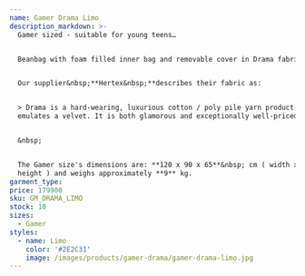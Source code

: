 ```yaml
---
name: Gamer Drama Limo
description_markdown: >-
  Gamer sized - suitable for young teens…


  Beanbag with foam filled inner bag and removable cover in Drama fabric.&nbsp;


  Our supplier&nbsp;**Hertex&nbsp;**describes their fabric as:


  > Drama is a hard-wearing, luxurious cotton / poly pile yarn product that
  emulates a velvet. It is both glamorous and exceptionally well-priced.


  &nbsp;


  The Gamer size's dimensions are: **120 x 90 x 65**&nbsp; cm ( width x depth x
  height ) and weighs approximately **9** kg.
garment_type:
price: 179900
sku: GM_DRAMA_LIMO
stock: 10
sizes:
  - Gamer
styles:
  - name: Limo
    color: '#2E2C31'
    image: /images/products/gamer-drama/gamer-drama-limo.jpg
---
```

